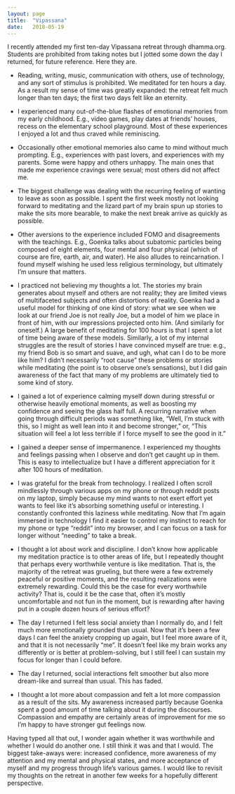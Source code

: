 ```yaml
---
layout: page
title:  "Vipassana"
date:   2018-05-19
---
```


I recently attended my first ten-day Vipassana retreat through
dhamma.org. Students are prohibited from taking notes but I jotted some down
the day I returned, for future reference. Here they are.

* Reading, writing, music, communication with others, use of technology,
and any sort of stimulus is prohibited. We meditated for ten hours a day. As
a result my sense of time was greatly expanded: the retreat felt much longer
than ten days; the first two days felt like an eternity.

* I experienced many out-of-the-blue flashes of emotional memories from my
early childhood. E.g., video games, play dates at friends’ houses, recess
on the elementary school playground. Most of these experiences I enjoyed a
lot and thus craved while reminiscing.

* Occasionally other emotional memories also came to mind without much
prompting. E.g., experiences with past lovers, and experiences with my
parents. Some were happy and others unhappy. The main ones that made me
experience cravings were sexual; most others did not affect me.

* The biggest challenge was dealing with the recurring feeling of wanting to
leave as soon as possible. I spent the first week mostly not looking forward
to meditating and the lizard part of my brain spun up stories to make the
sits more bearable, to make the next break arrive as quickly as possible.

* Other aversions to the experience included FOMO and disagreements with the
teachings. E.g., Goenka talks about subatomic particles being composed of eight
elements, four mental and four physical (which of course are fire, earth,
air, and water). He also alludes to reincarnation. I found myself wishing
he used less religious terminology, but ultimately I’m unsure that matters.

* I practiced not believing my thoughts a lot. The stories my brain generates
about myself and others are not reality; they are limited views of multifaceted
subjects and often distortions of reality. Goenka had a useful model for
thinking of one kind of story: what we see when we look at our friend Joe
is not really Joe, but a model of him we place in front of him, with our
impressions projected onto him. (And similarly for oneself.) A large benefit
of meditating for 100 hours is that I spent a lot of time being aware of these
models. Similarly, a lot of my internal struggles are the result of stories
I have convinced myself are true: e.g., my friend Bob is so smart and suave,
and ugh, what can I do to be more like him? I didn’t necessarily “root
cause” these problems or stories while meditating (the point is to observe
one’s sensations), but I did gain awareness of the fact that many of my
problems are ultimately tied to some kind of story.

* I gained a lot of experience calming myself down during stressful or
otherwise heavily emotional moments, as well as boosting my confidence
and seeing the glass half full. A recurring narrative when going through
difficult periods was something like, “Well, I’m stuck with this, so
I might as well lean into it and become stronger,” or, “This situation
will feel a lot less terrible if I force myself to see the good in it.”

* I gained a deeper sense of impermanence. I experienced my thoughts and
feelings passing when I observe and don’t get caught up in them. This is
easy to intellectualize but I have a different appreciation for it after
100 hours of meditation.

* I was grateful for the break from technology. I realized I often scroll
mindlessly through various apps on my phone or through reddit posts on
my laptop, simply because my mind wants to not exert effort yet wants to
feel like it’s absorbing something useful or interesting. I constantly
confronted this laziness while meditating. Now that I’m again immersed
in technology I find it easier to control my instinct to reach for my phone
or type “reddit” into my browser, and I can focus on a task for longer
without “needing” to take a break.

* I thought a lot about work and discipline. I don’t know how applicable my
meditation practice is to other areas of life, but I repeatedly thought that
perhaps every worthwhile venture is like meditation. That is, the majority of
the retreat was grueling, but there were a few extremely peaceful or positive
moments, and the resulting realizations were extremely rewarding. Could
this be the case for every worthwhile activity? That is, could it be the
case that, often it’s mostly uncomfortable and not fun in the moment,
but is rewarding after having put in a couple dozen hours of serious effort?

* The day I returned I felt less social anxiety than I normally do, and I
felt much more emotionally grounded than usual. Now that it’s been a few
days I can feel the anxiety cropping up again, but I feel more aware of it,
and that it is not necessarily “me”. It doesn’t feel like my brain
works any differently or is better at problem-solving, but I still feel I
can sustain my focus for longer than I could before.

* The day I returned, social interactions felt smoother but also more
dream-like and surreal than usual. This has faded.

* I thought a lot more about compassion and felt a lot more compassion as
a result of the sits. My awareness increased partly because Goenka spent a
good amount of time talking about it during the discourses. Compassion and
empathy are certainly areas of improvement for me so I’m happy to have
stronger gut feelings now.

Having typed all that out, I wonder again whether it was worthwhile and whether
I would do another one. I still think it was and that I would. The biggest
take-aways were: increased confidence, more awareness of my attention and my
mental and physical states, and more acceptance of myself and my progress
through life’s various games. I would like to revisit my thoughts on the
retreat in another few weeks for a hopefully different perspective.